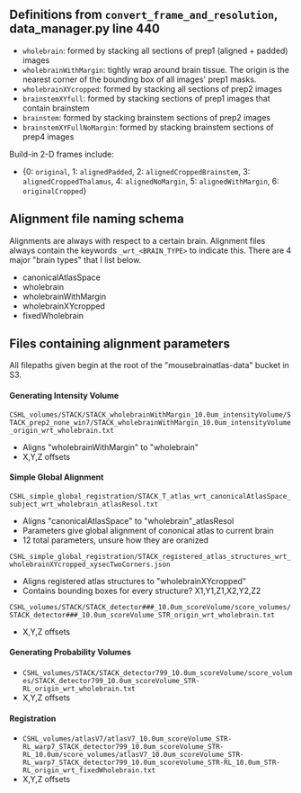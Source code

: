 
## Definitions from `convert_frame_and_resolution`, data_manager.py line 440

- `wholebrain`: formed by stacking all sections of prep1 (aligned + padded) images
- `wholebrainWithMargin`: tightly wrap around brain tissue. The origin is the nearest corner of the bounding box of all images' prep1 masks.
- `wholebrainXYcropped`: formed by stacking all sections of prep2 images
- `brainstemXYfull`: formed by stacking sections of prep1 images that contain brainstem
- `brainstem`: formed by stacking brainstem sections of prep2 images
- `brainstemXYFullNoMargin`: formed by stacking brainstem sections of prep4 images


Build-in 2-D frames include:
- {0: `original`, 1: `alignedPadded`, 2: `alignedCroppedBrainstem`, 3: `alignedCroppedThalamus`, 4: `alignedNoMargin`, 5: `alignedWithMargin`, 6: `originalCropped`}


## Alignment file naming schema

Alignments are always with respect to a certain brain. Alignment files always contain the keywords `_wrt_<BRAIN_TYPE>` to indicate this. There are 4 major "brain types" that I list below.
  - canonicalAtlasSpace
  - wholebrain
  - wholebrainWithMargin
  - wholebrainXYcropped
  - fixedWholebrain

## Files containing alignment parameters

All filepaths given begin at the root of the "mousebrainatlas-data" bucket in S3.

#### Generating Intensity Volume

`CSHL_volumes/STACK/STACK_wholebrainWithMargin_10.0um_intensityVolume/STACK_prep2_none_win7/STACK_wholebrainWithMargin_10.0um_intensityVolume_origin_wrt_wholebrain.txt`
  - Aligns "wholebrainWithMargin" to "wholebrain"
  - X,Y,Z offsets
  
#### Simple Global Alignment
  
`CSHL_simple_global_registration/STACK_T_atlas_wrt_canonicalAtlasSpace_subject_wrt_wholebrain_atlasResol.txt`
  - Aligns "canonicalAtlasSpace" to "wholebrain"_atlasResol
  - Parameters give global alignment of cononical atlas to current brain
  - 12 total parameters, unsure how they are oranized

`CSHL_simple_global_registration/STACK_registered_atlas_structures_wrt_wholebrainXYcropped_xysecTwoCorners.json`
  - Aligns registered atlas structures to "wholebrainXYcropped"
  - Contains bounding boxes for every structure? X1,Y1,Z1,X2,Y2,Z2
  
`CSHL_volumes/STACK/STACK_detector###_10.0um_scoreVolume/score_volumes/STACK_detector###_10.0um_scoreVolume_STR_origin_wrt_wholebrain.txt`
  - X,Y,Z offsets

#### Generating Probability Volumes
  - `CSHL_volumes/STACK/STACK_detector799_10.0um_scoreVolume/score_volumes/STACK_detector799_10.0um_scoreVolume_STR-RL_origin_wrt_wholebrain.txt`
  - X,Y,Z offsets

#### Registration
  - `CSHL_volumes/atlasV7/atlasV7_10.0um_scoreVolume_STR-RL_warp7_STACK_detector799_10.0um_scoreVolume_STR-RL_10.0um/score_volumes/atlasV7_10.0um_scoreVolume_STR-RL_warp7_STACK_detector799_10.0um_scoreVolume_STR-RL_10.0um_STR-RL_origin_wrt_fixedWholebrain.txt`
  - X,Y,Z offsets


